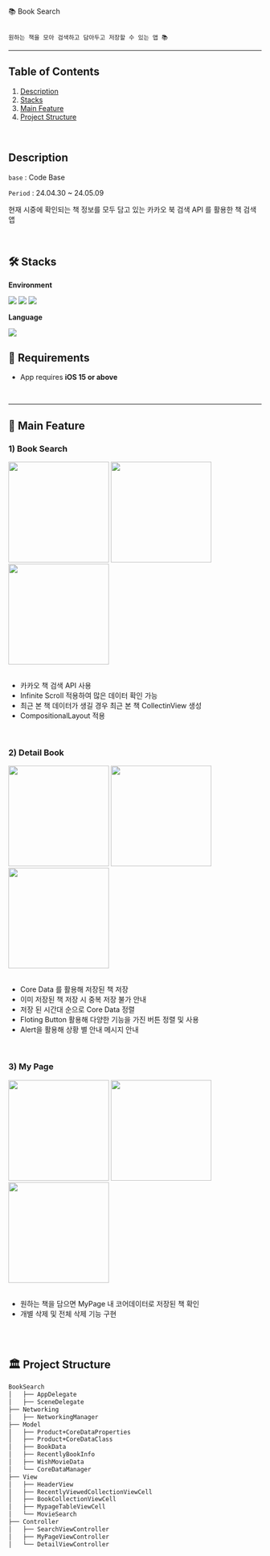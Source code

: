 📚 Book Search

```

원하는 책을 모아 검색하고 담아두고 저장할 수 있는 앱 📚

```

---

## Table of Contents

1. [Description](#%EF%B8%8F-description)
2. [Stacks](#%EF%B8%8F-stacks)
3. [Main Feature](#-main-feature)
4. [Project Structure](#%EF%B8%8F-project-structure)

</br>

## Description

`base` : Code Base

`Period` : 24.04.30 ~ 24.05.09

현재 시중에 확인되는 책 정보를 모두 담고 있는 카카오 북 검색 API 를 활용한 책 검색 앱

</br>

## 🛠️ Stacks

**Environment**

<img src="https://img.shields.io/badge/-Xcode-147EFB?style=flat&logo=xcode&logoColor=white"/> <img src="https://img.shields.io/badge/-git-F05032?style=flat&logo=git&logoColor=white"/> <img src="https://img.shields.io/badge/-github-181717?style=flat&logo=github&logoColor=white"/>

**Language**

<img src="https://img.shields.io/badge/-swift-F05138?style=flat&logo=swift&logoColor=white"/>

</br>

## 🔧 Requirements

- App requires **iOS 15 or above**

</br>

---

## 🎯 Main Feature

### 1) Book Search

<img width="200" src ="https://github.com/SijongKim93/BookSeacrch/assets/158182449/5d7ec8a8-6d1c-47d4-815f-670f7ba4c994">
<img width="200" src ="https://github.com/SijongKim93/BookSeacrch/assets/158182449/ede8f6fc-c525-46e0-9252-3ae80ce13ef2">
<img width="200" src ="https://github.com/SijongKim93/BookSeacrch/assets/158182449/a3ed0266-81a3-4fe0-9a71-e0ffbfd8ef1c"><br><br>

- 카카오 책 검색 API 사용
- Infinite Scroll 적용하여 많은 데이터 확인 가능
- 최근 본 책 데이터가 생길 경우 최근 본 책 CollectinView 생성
- CompositionalLayout 적용

</br>

### 2) Detail Book

<img width="200" src ="https://github.com/SijongKim93/BookSeacrch/assets/158182449/22af1fd9-98ca-4c89-abe8-3b25426b016c">
<img width="200" src ="https://github.com/SijongKim93/BookSeacrch/assets/158182449/d8cb9960-ca47-4e87-a102-47a16aa21fac">
<img width="200" src ="https://github.com/SijongKim93/BookSeacrch/assets/158182449/16377b74-581a-40b0-907d-30a3d4e47484"><br><br>

- Core Data 를 활용해 저장된 책 저장
- 이미 저장된 책 저장 시 중복 저장 불가 안내
- 저장 된 시간대 순으로 Core Data 정렬
- Floting Button 활용해 다양한 기능을 가진 버튼 정렬 및 사용
- Alert을 활용해 상황 별 안내 메시지 안내

</br>

### 3) My Page

<img width="200" src ="https://github.com/SijongKim93/BookSeacrch/assets/158182449/1b14f0fe-4d6c-4b4c-8894-f15a9526806b">
<img width="200" src ="https://github.com/SijongKim93/BookSeacrch/assets/158182449/6a913f45-17b5-447b-a523-8e0a0caf17f5">
<img width="200" src ="https://github.com/SijongKim93/BookSeacrch/assets/158182449/d62f320d-3cb8-416d-8813-1bce3cf2ecaf"><br><br>

- 원하는 책을 담으면 MyPage 내 코어데이터로 저장된 책 확인
- 개별 삭제 및 전체 삭제 기능 구현

</br>

<br>

## 🏛️ Project Structure

```markdown
BookSearch
│   ├── AppDelegate
│   ├── SceneDelegate
├── Networking
│   ├── NetworkingManager
├── Model
│   ├── Product+CoreDataProperties
│   ├── Product+CoreDataClass
│   ├── BookData
│   ├── RecentlyBookInfo
│   ├── WishMovieData
│   └── CoreDataManager
├── View
│   ├── HeaderView
│   ├── RecentlyViewedCollectionViewCell
│   ├── BookCollectionViewCell
│   ├── MypageTableViewCell
│   └── MovieSearch
├── Controller
│   ├── SearchViewController
│   ├── MyPageViewController
│   └── DetailViewController

```

<br>

